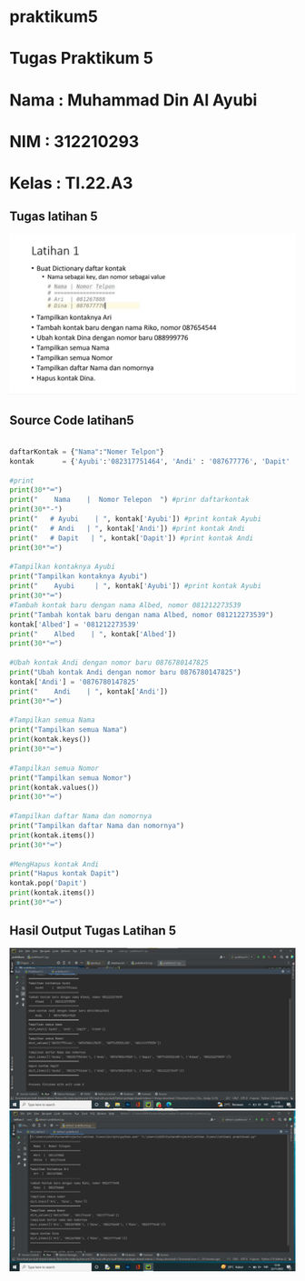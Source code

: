 # praktikum5
# Tugas Praktikum 5
# Nama : Muhammad Din Al Ayubi
# NIM : 312210293
# Kelas : TI.22.A3

## Tugas latihan 5
![gambar1](hasil/tugas_latihan_5.jpeg)
## Source Code latihan5
```python

daftarKontak = {"Nama":"Nomer Telpon"}
kontak       = {'Ayubi':'082317751464', 'Andi' : '087677776', 'Dapit' : '0877433331430'}

#print
print(30*"═")
print("    Nama    |  Nomor Telepon  ") #prinr daftarkontak
print(30*"-")
print("   # Ayubi    | ", kontak['Ayubi']) #print kontak Ayubi
print("   # Andi   | ", kontak['Andi']) #print kontak Andi
print("   # Dapit   | ", kontak['Dapit']) #print kontak Andi
print(30*"═")

#Tampilkan kontaknya Ayubi
print("Tampilkan kontaknya Ayubi")
print("    Ayubi     | ", kontak['Ayubi']) #print kontak Ayubi
print(30*"═")
#Tambah kontak baru dengan nama Albed, nomor 081212273539
print("Tambah kontak baru dengan nama Albed, nomor 081212273539")
kontak['Albed'] = '081212273539'
print("    Albed    | ", kontak['Albed'])
print(30*"═")

#Ubah kontak Andi dengan nomor baru 0876780147825
print("Ubah kontak Andi dengan nomor baru 0876780147825")
kontak['Andi'] = '0876780147825'
print("    Andi    | ", kontak['Andi'])
print(30*"═")

#Tampilkan semua Nama
print("Tampilkan semua Nama")
print(kontak.keys())
print(30*"═")

#Tampilkan semua Nomor
print("Tampilkan semua Nomor")
print(kontak.values())
print(30*"═")

#Tampilkan daftar Nama dan nomornya
print("Tampilkan daftar Nama dan nomornya")
print(kontak.items())
print(30*"═")

#MengHapus kontak Andi
print("Hapus kontak Dapit")
kontak.pop('Dapit')
print(kontak.items())
print(30*"═")

```
## Hasil Output Tugas Latihan 5
![Gambar 2](hasil/hasil%20praktikum5.1.png)
![Gambar 3](hasil/hasilpraktikum5.3.png)